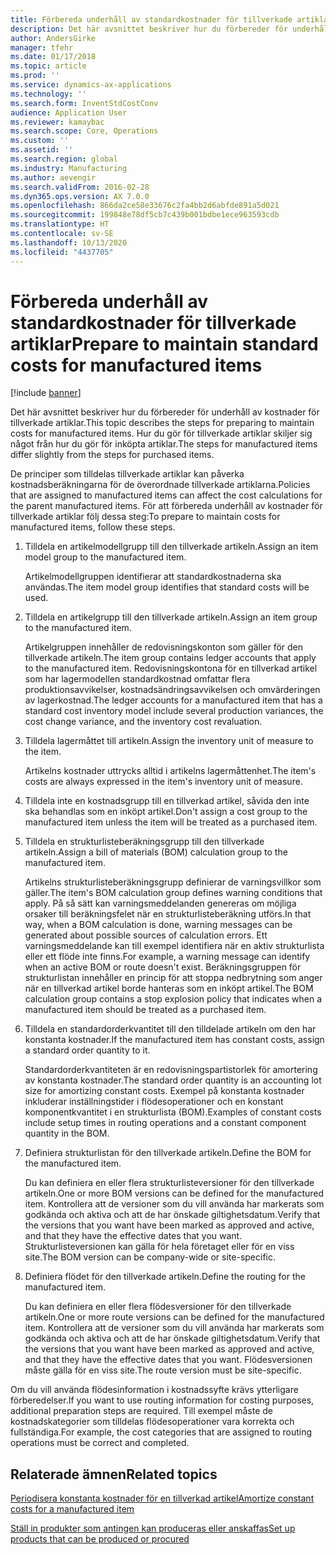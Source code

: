 ```yaml
---
title: Förbereda underhåll av standardkostnader för tillverkade artiklar
description: Det här avsnittet beskriver hur du förbereder för underhåll av kostnader för tillverkade artiklar.
author: AndersGirke
manager: tfehr
ms.date: 01/17/2018
ms.topic: article
ms.prod: ''
ms.service: dynamics-ax-applications
ms.technology: ''
ms.search.form: InventStdCostConv
audience: Application User
ms.reviewer: kamaybac
ms.search.scope: Core, Operations
ms.custom: ''
ms.assetid: ''
ms.search.region: global
ms.industry: Manufacturing
ms.author: aevengir
ms.search.validFrom: 2016-02-28
ms.dyn365.ops.version: AX 7.0.0
ms.openlocfilehash: 866da2ce58e33676c2fa4bb2d6abfde891a5d021
ms.sourcegitcommit: 199848e78df5cb7c439b001bdbe1ece963593cdb
ms.translationtype: HT
ms.contentlocale: sv-SE
ms.lasthandoff: 10/13/2020
ms.locfileid: "4437705"
---
```

# <a name="prepare-to-maintain-standard-costs-for-manufactured-items"></a><span data-ttu-id="48ea1-103">Förbereda underhåll av standardkostnader för tillverkade artiklar</span><span class="sxs-lookup"><span data-stu-id="48ea1-103">Prepare to maintain standard costs for manufactured items</span></span>

[!include [banner](../includes/banner.md)]

<span data-ttu-id="48ea1-104">Det här avsnittet beskriver hur du förbereder för underhåll av kostnader för tillverkade artiklar.</span><span class="sxs-lookup"><span data-stu-id="48ea1-104">This topic describes the steps for preparing to maintain costs for manufactured items.</span></span> <span data-ttu-id="48ea1-105">Hur du gör för tillverkade artiklar skiljer sig något från hur du gör för inköpta artiklar.</span><span class="sxs-lookup"><span data-stu-id="48ea1-105">The steps for manufactured items differ slightly from the steps for purchased items.</span></span>

<span data-ttu-id="48ea1-106">De principer som tilldelas tillverkade artiklar kan påverka kostnadsberäkningarna för de överordnade tillverkade artiklarna.</span><span class="sxs-lookup"><span data-stu-id="48ea1-106">Policies that are assigned to manufactured items can affect the cost calculations for the parent manufactured items.</span></span> <span data-ttu-id="48ea1-107">För att förbereda underhåll av kostnader för tillverkade artiklar följ dessa steg:</span><span class="sxs-lookup"><span data-stu-id="48ea1-107">To prepare to maintain costs for manufactured items, follow these steps.</span></span>

1. <span data-ttu-id="48ea1-108">Tilldela en artikelmodellgrupp till den tillverkade artikeln.</span><span class="sxs-lookup"><span data-stu-id="48ea1-108">Assign an item model group to the manufactured item.</span></span> 

   <span data-ttu-id="48ea1-109">Artikelmodellgruppen identifierar att standardkostnaderna ska användas.</span><span class="sxs-lookup"><span data-stu-id="48ea1-109">The item model group identifies that standard costs will be used.</span></span>

2. <span data-ttu-id="48ea1-110">Tilldela en artikelgrupp till den tillverkade artikeln.</span><span class="sxs-lookup"><span data-stu-id="48ea1-110">Assign an item group to the manufactured item.</span></span> 

   <span data-ttu-id="48ea1-111">Artikelgruppen innehåller de redovisningskonton som gäller för den tillverkade artikeln.</span><span class="sxs-lookup"><span data-stu-id="48ea1-111">The item group contains ledger accounts that apply to the manufactured item.</span></span> <span data-ttu-id="48ea1-112">Redovisningskontona för en tillverkad artikel som har lagermodellen standardkostnad omfattar flera produktionsavvikelser, kostnadsändringsavvikelsen och omvärderingen av lagerkostnad.</span><span class="sxs-lookup"><span data-stu-id="48ea1-112">The ledger accounts for a manufactured item that has a standard cost inventory model include several production variances, the cost change variance, and the inventory cost revaluation.</span></span>

3. <span data-ttu-id="48ea1-113">Tilldela lagermåttet till artikeln.</span><span class="sxs-lookup"><span data-stu-id="48ea1-113">Assign the inventory unit of measure to the item.</span></span> 

   <span data-ttu-id="48ea1-114">Artikelns kostnader uttrycks alltid i artikelns lagermåttenhet.</span><span class="sxs-lookup"><span data-stu-id="48ea1-114">The item's costs are always expressed in the item's inventory unit of measure.</span></span>

4. <span data-ttu-id="48ea1-115">Tilldela inte en kostnadsgrupp till en tillverkad artikel, såvida den inte ska behandlas som en inköpt artikel.</span><span class="sxs-lookup"><span data-stu-id="48ea1-115">Don't assign a cost group to the manufactured item unless the item will be treated as a purchased item.</span></span>

5. <span data-ttu-id="48ea1-116">Tilldela en strukturlisteberäkningsgrupp till den tillverkade artikeln.</span><span class="sxs-lookup"><span data-stu-id="48ea1-116">Assign a bill of materials (BOM) calculation group to the manufactured item.</span></span> 

   <span data-ttu-id="48ea1-117">Artikelns strukturlisteberäkningsgrupp definierar de varningsvillkor som gäller.</span><span class="sxs-lookup"><span data-stu-id="48ea1-117">The item's BOM calculation group defines warning conditions that apply.</span></span> <span data-ttu-id="48ea1-118">På så sätt kan varningsmeddelanden genereras om möjliga orsaker till beräkningsfelet när en strukturlisteberäkning utförs.</span><span class="sxs-lookup"><span data-stu-id="48ea1-118">In that way, when a BOM calculation is done, warning messages can be generated about possible sources of calculation errors.</span></span> <span data-ttu-id="48ea1-119">Ett varningsmeddelande kan till exempel identifiera när en aktiv strukturlista eller ett flöde inte finns.</span><span class="sxs-lookup"><span data-stu-id="48ea1-119">For example, a warning message can identify when an active BOM or route doesn't exist.</span></span> <span data-ttu-id="48ea1-120">Beräkningsgruppen för strukturlistan innehåller en princip för att stoppa nedbrytning som anger när en tillverkad artikel borde hanteras som en inköpt artikel.</span><span class="sxs-lookup"><span data-stu-id="48ea1-120">The BOM calculation group contains a stop explosion policy that indicates when a manufactured item should be treated as a purchased item.</span></span>

6. <span data-ttu-id="48ea1-121">Tilldela en standardorderkvantitet till den tilldelade artikeln om den har konstanta kostnader.</span><span class="sxs-lookup"><span data-stu-id="48ea1-121">If the manufactured item has constant costs, assign a standard order quantity to it.</span></span> 

   <span data-ttu-id="48ea1-122">Standardorderkvantiteten är en redovisningspartistorlek för amortering av konstanta kostnader.</span><span class="sxs-lookup"><span data-stu-id="48ea1-122">The standard order quantity is an accounting lot size for amortizing constant costs.</span></span> <span data-ttu-id="48ea1-123">Exempel på konstanta kostnader inkluderar inställningstider i flödesoperationer och en konstant komponentkvantitet i en strukturlista (BOM).</span><span class="sxs-lookup"><span data-stu-id="48ea1-123">Examples of constant costs include setup times in routing operations and a constant component quantity in the BOM.</span></span>

7. <span data-ttu-id="48ea1-124">Definiera strukturlistan för den tillverkade artikeln.</span><span class="sxs-lookup"><span data-stu-id="48ea1-124">Define the BOM for the manufactured item.</span></span> 

   <span data-ttu-id="48ea1-125">Du kan definiera en eller flera strukturlisteversioner för den tillverkade artikeln.</span><span class="sxs-lookup"><span data-stu-id="48ea1-125">One or more BOM versions can be defined for the manufactured item.</span></span> <span data-ttu-id="48ea1-126">Kontrollera att de versioner som du vill använda har markerats som godkända och aktiva och att de har önskade giltighetsdatum.</span><span class="sxs-lookup"><span data-stu-id="48ea1-126">Verify that the versions that you want have been marked as approved and active, and that they have the effective dates that you want.</span></span> <span data-ttu-id="48ea1-127">Strukturlisteversionen kan gälla för hela företaget eller för en viss site.</span><span class="sxs-lookup"><span data-stu-id="48ea1-127">The BOM version can be company-wide or site-specific.</span></span>

8. <span data-ttu-id="48ea1-128">Definiera flödet för den tillverkade artikeln.</span><span class="sxs-lookup"><span data-stu-id="48ea1-128">Define the routing for the manufactured item.</span></span> 

   <span data-ttu-id="48ea1-129">Du kan definiera en eller flera flödesversioner för den tillverkade artikeln.</span><span class="sxs-lookup"><span data-stu-id="48ea1-129">One or more route versions can be defined for the manufactured item.</span></span> <span data-ttu-id="48ea1-130">Kontrollera att de versioner som du vill använda har markerats som godkända och aktiva och att de har önskade giltighetsdatum.</span><span class="sxs-lookup"><span data-stu-id="48ea1-130">Verify that the versions that you want have been marked as approved and active, and that they have the effective dates that you want.</span></span> <span data-ttu-id="48ea1-131">Flödesversionen måste gälla för en viss site.</span><span class="sxs-lookup"><span data-stu-id="48ea1-131">The route version must be site-specific.</span></span>

<span data-ttu-id="48ea1-132">Om du vill använda flödesinformation i kostnadssyfte krävs ytterligare förberedelser.</span><span class="sxs-lookup"><span data-stu-id="48ea1-132">If you want to use routing information for costing purposes, additional preparation steps are required.</span></span> <span data-ttu-id="48ea1-133">Till exempel måste de kostnadskategorier som tilldelas flödesoperationer vara korrekta och fullständiga.</span><span class="sxs-lookup"><span data-stu-id="48ea1-133">For example, the cost categories that are assigned to routing operations must be correct and completed.</span></span>

<a name="related-topics"></a><span data-ttu-id="48ea1-134">Relaterade ämnen</span><span class="sxs-lookup"><span data-stu-id="48ea1-134">Related topics</span></span>
--------

[<span data-ttu-id="48ea1-135">Periodisera konstanta kostnader för en tillverkad artikel</span><span class="sxs-lookup"><span data-stu-id="48ea1-135">Amortize constant costs for a manufactured item</span></span>](amortize-constant-costs-manufactured-item.md)

[<span data-ttu-id="48ea1-136">Ställ in produkter som antingen kan produceras eller anskaffas</span><span class="sxs-lookup"><span data-stu-id="48ea1-136">Set up products that can be produced or procured</span></span>](manufactured-items-treated-as-purchased-items.md)

